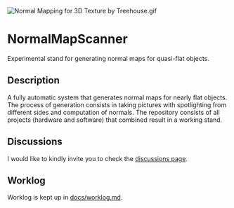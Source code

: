 ![Normal Mapping for 3D Texture by Treehouse.gif](https://3wga6448744j404mpt11pbx4-wpengine.netdna-ssl.com/wp-content/uploads/2015/08/gold.gif)
# NormalMapScanner
Experimental stand for generating normal maps for quasi-flat objects.

## Description
A fully automatic system that generates normal maps for nearly flat objects. The process of generation consists in taking pictures with spotlighting from different sides and computation of normals. The repository consists of all projects (hardware and software) that combined result in a working stand.

## Discussions
I would like to kindly invite you to check the [discussions page](https://github.com/LigasN/NormalMapScanner/discussions).

## Worklog
Worklog is kept up in [docs/worklog.md](docs/worklog.md).
